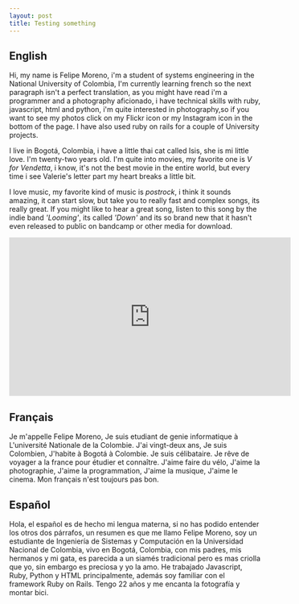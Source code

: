 ```yaml
---
layout: post
title: Testing something
---
```


<h2>English</h2>

Hi, my name is Felipe Moreno, i'm a student of systems engineering in the National University of Colombia, I'm currently learning french so the next paragraph isn't a perfect translation, as you might have read i'm a programmer and a photography aficionado, i have technical skills with ruby, javascript, html and python, i'm quite interested in photography,so if you want to see my photos click on my Flickr icon or my Instagram icon in the bottom of the page. I have also used ruby on rails for a couple of University projects.

I live in Bogotá, Colombia, i have a little thai cat called Isis, she is mi little love. I'm twenty-two years old. I'm quite into movies, my favorite one is _V for Vendetta_, i know, it's not the best movie in the entire world, but every time i see Valerie's letter part my heart breaks a little bit.

I love music, my favorite kind of music is _postrock_, i think it sounds amazing, it can start slow, but take you to really fast and complex songs, its really great. If you might like to hear a great song, listen to this song by the indie band _'Looming'_, its called _'Down'_ and its so brand new that it hasn't even released to public on bandcamp or other media for download.

<center><iframe width="560" height="315" src="https://www.youtube.com/embed/Myf0S1VBiNo" frameborder="0" allowfullscreen></iframe></center>

<h2>Français</h2>

Je m'appelle Felipe Moreno, Je suis etudiant de genie informatique à L'université Nationale de la Colombie. J'ai vingt-deux ans, Je suis Colombien, J'habite à Bogotá à Colombie. Je suis célibataire. Je rêve de voyager a la france pour étudier et connaître. J'aime faire du vélo, J'aime la photographie, J'aime la programmation, J'aime la musique, J'aime le cinema. Mon français n'est toujours pas bon.

<h2>Español</h2>

Hola, el español es de hecho mi lengua materna, si no has podido entender los otros dos párrafos, un resumen es que me llamo Felipe Moreno, soy un estudiante de Ingeniería de Sistemas y Computación en la Universidad Nacional de Colombia, vivo en Bogotá, Colombia, con mis padres, mis hermanos y mi gata, es parecida a un siamés tradicional pero es mas criolla que yo, sin embargo es preciosa y yo la amo.
He trabajado Javascript, Ruby, Python y HTML principalmente, además soy familiar con el framework Ruby on Rails.
Tengo 22 años y me encanta la fotografía y montar bici.
